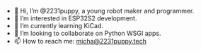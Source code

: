 - 👋 Hi, I’m @2231puppy, a young robot maker and programmer.
- 👀 I’m interested in ESP32S2 development.
- 🌱 I’m currently learning KiCad.
- 💞️ I’m looking to collaborate on Python WSGI apps.
- 📫 How to reach me: micha@2231puppy.tech

